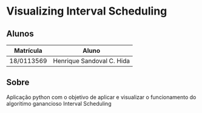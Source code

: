 # Visualizing Interval Scheduling

## Alunos
|Matrícula | Aluno |
| -- | -- |
| 18/0113569  | Henrique Sandoval C. Hida |

## Sobre 
Aplicação python com o objetivo de aplicar e visualizar o funcionamento do algoritimo ganancioso Interval Scheduling



